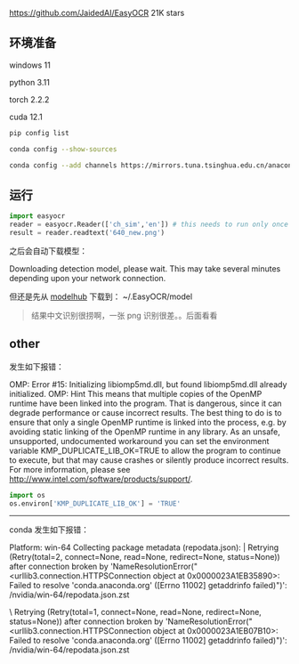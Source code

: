 

https://github.com/JaidedAI/EasyOCR  21K stars

## 环境准备

windows 11

python 3.11

torch 2.2.2

cuda 12.1

```bash
pip config list

conda config --show-sources

conda config --add channels https://mirrors.tuna.tsinghua.edu.cn/anaconda/pkgs/main/
```

## 运行

```python
import easyocr
reader = easyocr.Reader(['ch_sim','en']) # this needs to run only once to load the model into memory
result = reader.readtext('640_new.png')
```

之后会自动下载模型：

Downloading detection model, please wait. This may take several minutes depending upon your network connection.


但还是先从 [modelhub](https://www.jaided.ai/easyocr/modelhub/) 下载到： ~/.EasyOCR/model



> 结果中文识别很捞啊，一张 png 识别很差。。后面看看


## other

发生如下报错：

OMP: Error #15: Initializing libiomp5md.dll, but found libiomp5md.dll already initialized.
OMP: Hint This means that multiple copies of the OpenMP runtime have been linked into the program. That is dangerous, since it can degrade performance or cause incorrect results. The best thing to do is to ensure that only a single OpenMP runtime is linked into the process, e.g. by avoiding static linking of the OpenMP runtime in any library. As an unsafe, unsupported, undocumented workaround you can set the environment variable KMP_DUPLICATE_LIB_OK=TRUE to allow the program to continue to execute, but that may cause crashes or silently produce incorrect results. For more information, please see http://www.intel.com/software/products/support/.


```python
import os
os.environ['KMP_DUPLICATE_LIB_OK'] = 'TRUE'
```

---------------------

conda 发生如下报错：

Platform: win-64
Collecting package metadata (repodata.json): | Retrying (Retry(total=2, connect=None, read=None, redirect=None, status=None)) after connection broken by 'NameResolutionError("<urllib3.connection.HTTPSConnection object at 0x0000023A1EB35890>: Failed to resolve 'conda.anaconda.org' ([Errno 11002] getaddrinfo failed)")': /nvidia/win-64/repodata.json.zst

\ Retrying (Retry(total=1, connect=None, read=None, redirect=None, status=None)) after connection broken by 'NameResolutionError("<urllib3.connection.HTTPSConnection object at 0x0000023A1EB07B10>: Failed to resolve 'conda.anaconda.org' ([Errno 11002] getaddrinfo failed)")': /nvidia/win-64/repodata.json.zst


